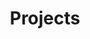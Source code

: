 ---
layout: project
title: Projects
description: >
  This is the `list` layout for showing blog posts, which shows just the title and groups them by year of publication.
  Check out the `blog` layout for comparison.
grouped: true
---